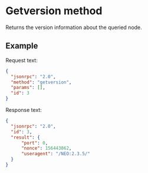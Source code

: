 # Getversion method

Returns the version information about the queried node.

## Example

Request text:

```json
{
  "jsonrpc": "2.0",
  "method": "getversion",
  "params": [],
  "id": 3
}
```

Response text:

```json
{
  "jsonrpc": "2.0",
  "id": 3,
  "result": {
      "port": 0,
      "nonce": 156443862,
      "useragent": "/NEO:2.3.5/"
  }
}
```